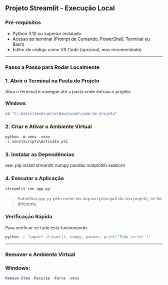 ## Projeto Streamlit - Execução Local

### Pré-requisitos

- Python 3.10 ou superior instalado
- Acesso ao terminal (Prompt de Comando, PowerShell, Terminal ou Bash)
- Editor de código como VS Code (opcional, mas recomendado)

---

### Passo a Passo para Rodar Localmente

### 1. Abrir o Terminal na Pasta do Projeto

Abra o terminal e navegue até a pasta onde extraiu o projeto:

#### Windows:
```powershell
cd "C:\Users\SeuUsuario\Downloads\nome-do-projeto"
```

### 2. Criar e Ativar o Ambiente Virtual
```powershell
python -m venv .venv
.\.venv\Scripts\Activate.ps1
```

### 3. Instalar as Dependências
exe: pip install streamlit numpy pandas matplotlib seaborn

### 4. Executar a Aplicação
```bash
streamlit run app.py
```

> Substitua `app.py` pelo nome do arquivo principal do seu projeto, se for diferente.

### Verificação Rápida

Para verificar se tudo está funcionando:

```bash
python -c "import streamlit, numpy, pandas; print('Tudo certo!')"
```

---

### Remover o Ambiente Virtual

### Windows:

```powershell
Remove-Item -Recurse -Force .venv
